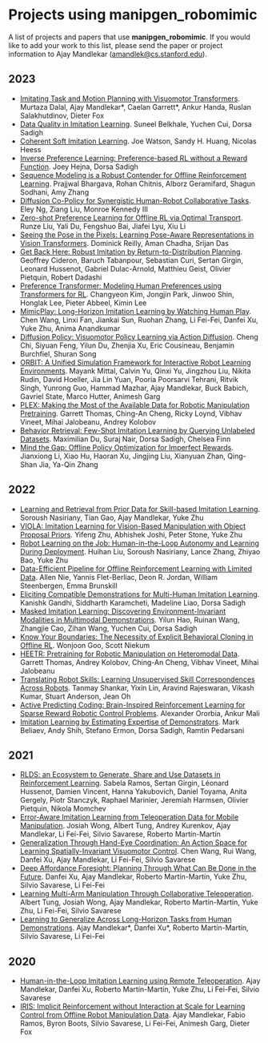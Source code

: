 # Projects using manipgen_robomimic

A list of projects and papers that use **manipgen_robomimic**. If you would like to add your work to this list, please send the paper or project information to Ajay Mandlekar (<amandlek@cs.stanford.edu>).

## 2023

- [Imitating Task and Motion Planning with Visuomotor Transformers](https://arxiv.org/abs/2305.16309). Murtaza Dalal, Ajay Mandlekar\*, Caelan Garrett\*, Ankur Handa, Ruslan Salakhutdinov, Dieter Fox
- [Data Quality in Imitation Learning](https://arxiv.org/abs/2306.02437). Suneel Belkhale, Yuchen Cui, Dorsa Sadigh
- [Coherent Soft Imitation Learning](https://arxiv.org/abs/2305.16498). Joe Watson, Sandy H. Huang, Nicolas Heess
- [Inverse Preference Learning: Preference-based RL without a Reward Function](https://arxiv.org/abs/2305.15363). Joey Hejna, Dorsa Sadigh
- [Sequence Modeling is a Robust Contender for Offline Reinforcement Learning](https://arxiv.org/abs/2305.14550). Prajjwal Bhargava, Rohan Chitnis, Alborz Geramifard, Shagun Sodhani, Amy Zhang
- [Diffusion Co-Policy for Synergistic Human-Robot Collaborative Tasks](https://arxiv.org/abs/2305.12171). Eley Ng, Ziang Liu, Monroe Kennedy III
- [Zero-shot Preference Learning for Offline RL via Optimal Transport](https://arxiv.org/abs/2306.03615). Runze Liu, Yali Du, Fengshuo Bai, Jiafei Lyu, Xiu Li
- [Seeing the Pose in the Pixels: Learning Pose-Aware Representations in Vision Transformers](https://arxiv.org/abs/2306.09331). Dominick Reilly, Aman Chadha, Srijan Das
- [Get Back Here: Robust Imitation by Return-to-Distribution Planning](https://arxiv.org/abs/2305.01400). Geoffrey Cideron, Baruch Tabanpour, Sebastian Curi, Sertan Girgin, Leonard Hussenot, Gabriel Dulac-Arnold, Matthieu Geist, Olivier Pietquin, Robert Dadashi
- [Preference Transformer: Modeling Human Preferences using Transformers for RL](https://arxiv.org/abs/2303.00957). Changyeon Kim, Jongjin Park, Jinwoo Shin, Honglak Lee, Pieter Abbeel, Kimin Lee
- [MimicPlay: Long-Horizon Imitation Learning by Watching Human Play](https://arxiv.org/abs/2302.12422). Chen Wang, Linxi Fan, Jiankai Sun, Ruohan Zhang, Li Fei-Fei, Danfei Xu, Yuke Zhu, Anima Anandkumar
- [Diffusion Policy: Visuomotor Policy Learning via Action Diffusion](https://arxiv.org/abs/2303.04137). Cheng Chi, Siyuan Feng, Yilun Du, Zhenjia Xu, Eric Cousineau, Benjamin Burchfiel, Shuran Song
- [ORBIT: A Unified Simulation Framework for Interactive Robot Learning Environments](https://arxiv.org/abs/2301.04195). Mayank Mittal, Calvin Yu, Qinxi Yu, Jingzhou Liu, Nikita Rudin, David Hoeller, Jia Lin Yuan, Pooria Poorsarvi Tehrani, Ritvik Singh, Yunrong Guo, Hammad Mazhar, Ajay Mandlekar, Buck Babich, Gavriel State, Marco Hutter, Animesh Garg
- [PLEX: Making the Most of the Available Data for Robotic Manipulation Pretraining](https://arxiv.org/abs/2303.08789). Garrett Thomas, Ching-An Cheng, Ricky Loynd, Vibhav Vineet, Mihai Jalobeanu, Andrey Kolobov
- [Behavior Retrieval: Few-Shot Imitation Learning by Querying Unlabeled Datasets](https://arxiv.org/abs/2304.08742). Maximilian Du, Suraj Nair, Dorsa Sadigh, Chelsea Finn
- [Mind the Gap: Offline Policy Optimization for Imperfect Rewards](https://arxiv.org/abs/2302.01667). Jianxiong Li, Xiao Hu, Haoran Xu, Jingjing Liu, Xianyuan Zhan, Qing-Shan Jia, Ya-Qin Zhang

## 2022

- [Learning and Retrieval from Prior Data for Skill-based Imitation Learning](https://arxiv.org/abs/2210.11435). Soroush Nasiriany, Tian Gao, Ajay Mandlekar, Yuke Zhu
- [VIOLA: Imitation Learning for Vision-Based Manipulation with Object Proposal Priors](https://arxiv.org/abs/2210.11339). Yifeng Zhu, Abhishek Joshi, Peter Stone, Yuke Zhu
- [Robot Learning on the Job: Human-in-the-Loop Autonomy and Learning During Deployment](https://arxiv.org/abs/2211.08416). Huihan Liu, Soroush Nasiriany, Lance Zhang, Zhiyao Bao, Yuke Zhu
- [Data-Efficient Pipeline for Offline Reinforcement Learning with Limited Data](https://arxiv.org/abs/2210.08642). Allen Nie, Yannis Flet-Berliac, Deon R. Jordan, William Steenbergen, Emma Brunskill
- [Eliciting Compatible Demonstrations for Multi-Human Imitation Learning](https://arxiv.org/abs/2210.08073). Kanishk Gandhi, Siddharth Karamcheti, Madeline Liao, Dorsa Sadigh
- [Masked Imitation Learning: Discovering Environment-Invariant Modalities in Multimodal Demonstrations](https://arxiv.org/abs/2209.07682). Yilun Hao, Ruinan Wang, Zhangjie Cao, Zihan Wang, Yuchen Cui, Dorsa Sadigh
- [Know Your Boundaries: The Necessity of Explicit Behavioral Cloning in Offline RL](https://arxiv.org/abs/2206.00695). Wonjoon Goo, Scott Niekum
- [HEETR: Pretraining for Robotic Manipulation on Heteromodal Data](https://openreview.net/forum?id=1_XARk3k-M). Garrett Thomas, Andrey Kolobov, Ching-An Cheng, Vibhav Vineet, Mihai Jalobeanu
- [Translating Robot Skills: Learning Unsupervised Skill Correspondences Across Robots](https://proceedings.mlr.press/v162/shankar22a.html). Tanmay Shankar, Yixin Lin, Aravind Rajeswaran, Vikash Kumar, Stuart Anderson, Jean Oh
- [Active Predicting Coding: Brain-Inspired Reinforcement Learning for Sparse Reward Robotic Control Problems](https://arxiv.org/abs/2209.09174). Alexander Ororbia, Ankur Mali
- [Imitation Learning by Estimating Expertise of Demonstrators](https://arxiv.org/abs/2202.01288). Mark Beliaev, Andy Shih, Stefano Ermon, Dorsa Sadigh, Ramtin Pedarsani

## 2021

- [RLDS: an Ecosystem to Generate, Share and Use Datasets in Reinforcement Learning](https://arxiv.org/abs/2111.02767). Sabela Ramos, Sertan Girgin, Léonard Hussenot, Damien Vincent, Hanna Yakubovich, Daniel Toyama, Anita Gergely, Piotr Stanczyk, Raphael Marinier, Jeremiah Harmsen, Olivier Pietquin, Nikola Momchev
- [Error-Aware Imitation Learning from Teleoperation Data for Mobile Manipulation](https://arxiv.org/abs/2112.05251). Josiah Wong, Albert Tung, Andrey Kurenkov, Ajay Mandlekar, Li Fei-Fei, Silvio Savarese, Roberto Martín-Martín
- [Generalization Through Hand-Eye Coordination: An Action Space for Learning Spatially-Invariant Visuomotor Control](https://arxiv.org/abs/2103.00375). Chen Wang, Rui Wang, Danfei Xu, Ajay Mandlekar, Li Fei-Fei, Silvio Savarese
- [Deep Affordance Foresight: Planning Through What Can Be Done in the Future](https://arxiv.org/abs/2011.08424). Danfei Xu, Ajay Mandlekar, Roberto Martín-Martín, Yuke Zhu, Silvio Savarese, Li Fei-Fei
- [Learning Multi-Arm Manipulation Through Collaborative Teleoperation](https://arxiv.org/abs/2012.06738). Albert Tung, Josiah Wong, Ajay Mandlekar, Roberto Martín-Martín, Yuke Zhu, Li Fei-Fei, Silvio Savarese
- [Learning to Generalize Across Long-Horizon Tasks from Human Demonstrations](https://arxiv.org/abs/2003.06085). Ajay Mandlekar\*, Danfei Xu\*, Roberto Martín-Martín, Silvio Savarese, Li Fei-Fei

## 2020

- [Human-in-the-Loop Imitation Learning using Remote Teleoperation](https://arxiv.org/abs/2012.06733). Ajay Mandlekar, Danfei Xu, Roberto Martín-Martín, Yuke Zhu, Li Fei-Fei, Silvio Savarese
- [IRIS: Implicit Reinforcement without Interaction at Scale for Learning Control from Offline Robot Manipulation Data](https://arxiv.org/abs/1911.05321). Ajay Mandlekar, Fabio Ramos, Byron Boots, Silvio Savarese, Li Fei-Fei, Animesh Garg, Dieter Fox
